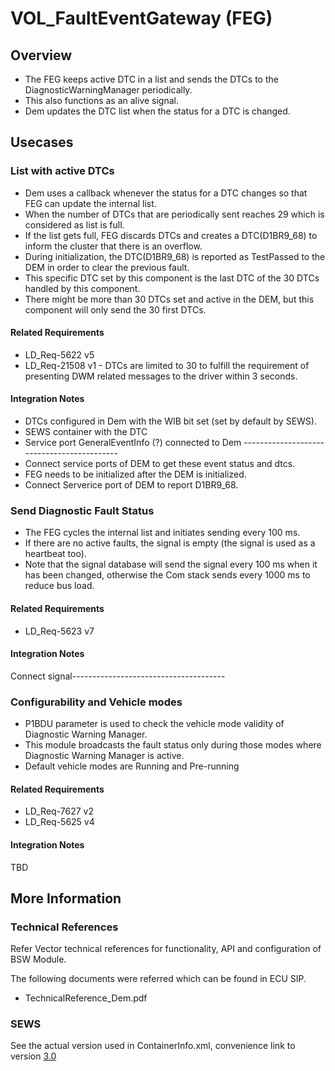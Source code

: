 # VOL_FaultEventGateway (FEG)

## Overview

* The FEG keeps active DTC in a list and sends the DTCs to the DiagnosticWarningManager periodically.
* This also functions as an alive signal.
* Dem updates the DTC list when the status for a DTC is changed.
 
## Usecases

### List with active DTCs

* Dem uses a callback whenever the status for a DTC changes so that FEG can update the internal list.
* When the number of DTCs that are periodically sent reaches 29 which is considered as list is full.
* If the list gets full, FEG discards DTCs and creates a DTC(D1BR9_68) to inform the cluster that there is an overflow.
* During initialization, the DTC(D1BR9_68) is reported as TestPassed to the DEM in order to clear the previous fault.
* This specific DTC set by this component is the last DTC of the 30 DTCs handled by this component.
* There might be more than 30 DTCs set and active in the DEM, but this component will only send the 30 first DTCs.

#### Related Requirements

* LD_Req-5622 v5
* LD_Req-21508 v1 - DTCs are limited to 30 to fulfill the requirement of presenting DWM related messages to the driver within 3 seconds.

#### Integration Notes

* DTCs configured in Dem with the WIB bit set (set by default by SEWS).
* SEWS container with the DTC
* Service port GeneralEventInfo (?) connected to Dem -------------------------------------------
* Connect service ports of DEM to get these event status and dtcs.
* FEG needs to be initialized after the DEM is initialized.
* Connect Serverice port of DEM to report D1BR9_68.

### Send Diagnostic Fault Status

* The FEG cycles the internal list and initiates sending every 100 ms.
* If there are no active faults, the signal is empty (the signal is used as a heartbeat too).
* Note that the signal database will send the signal every 100 ms when it has been changed, otherwise the Com stack sends every 1000 ms to reduce bus load.

#### Related Requirements

* LD_Req-5623 v7

#### Integration Notes

Connect signal--------------------------------------

### Configurability and Vehicle modes

* P1BDU parameter is used to check the vehicle mode validity of Diagnostic Warning Manager.
* This module broadcasts the fault status only during those modes where Diagnostic Warning Manager is active.
* Default vehicle modes are Running and Pre-running

#### Related Requirements

* LD_Req-7627 v2
* LD_Req-5625 v4

#### Integration Notes

TBD

## More Information

### Technical References
Refer Vector technical references for functionality, API and configuration of BSW Module.

The following documents were referred which can be found in ECU SIP.

* TechnicalReference_Dem.pdf

### SEWS

See the actual version used in ContainerInfo.xml, convenience link to version [3.0](https://sews.volvo.net/Sews2/ViewData/ViewContainerData.aspx?ContainerId=14461)
